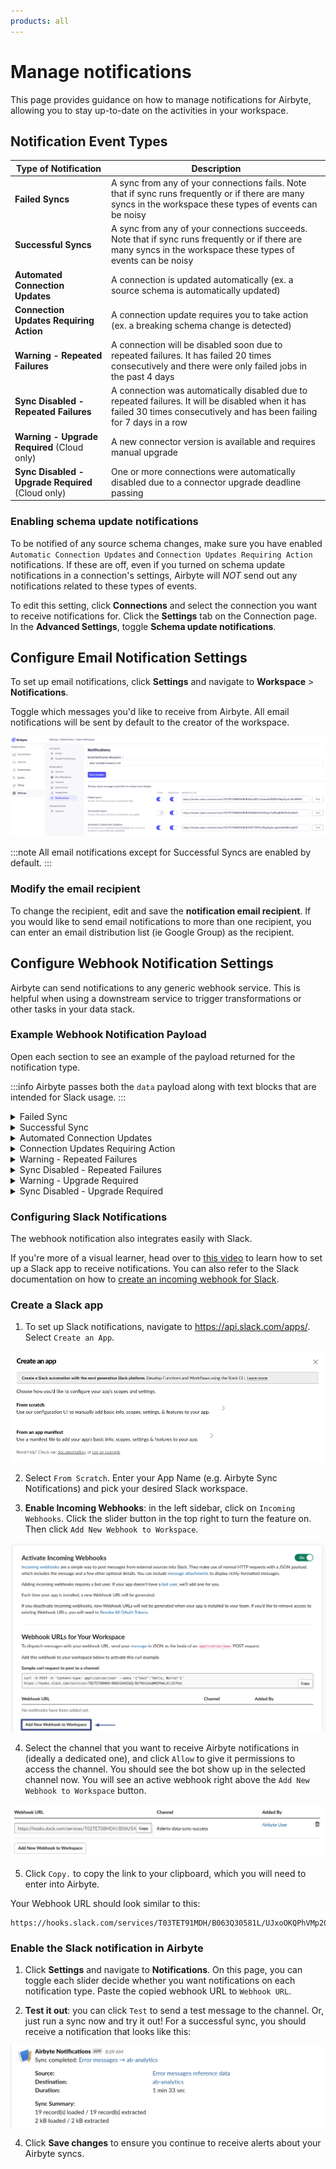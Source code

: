 ```yaml
---
products: all
---
```


# Manage notifications

This page provides guidance on how to manage notifications for Airbyte, allowing you to stay up-to-date on the activities in your workspace.

## Notification Event Types

| Type of Notification                              | Description                                                                                                                                                              |
| ------------------------------------------------- | ------------------------------------------------------------------------------------------------------------------------------------------------------------------------ |
| **Failed Syncs**                                  | A sync from any of your connections fails. Note that if sync runs frequently or if there are many syncs in the workspace these types of events can be noisy              |
| **Successful Syncs**                              | A sync from any of your connections succeeds. Note that if sync runs frequently or if there are many syncs in the workspace these types of events can be noisy           |
| **Automated Connection Updates**                  | A connection is updated automatically (ex. a source schema is automatically updated)                                                                                     |
| **Connection Updates Requiring Action**           | A connection update requires you to take action (ex. a breaking schema change is detected)                                                                               |
| **Warning - Repeated Failures**                   | A connection will be disabled soon due to repeated failures. It has failed 20 times consecutively and there were only failed jobs in the past 4 days                     |
| **Sync Disabled - Repeated Failures**             | A connection was automatically disabled due to repeated failures. It will be disabled when it has failed 30 times consecutively and has been failing for 7 days in a row |
| **Warning - Upgrade Required** (Cloud only)       | A new connector version is available and requires manual upgrade                                                                                                         |
| **Sync Disabled - Upgrade Required** (Cloud only) | One or more connections were automatically disabled due to a connector upgrade deadline passing                                                                          |

### Enabling schema update notifications

To be notified of any source schema changes, make sure you have enabled `Automatic Connection Updates` and `Connection Updates Requiring Action` notifications. If these are off, even if you turned on schema update notifications in a connection's settings, Airbyte will _NOT_ send out any notifications related to these types of events.

To edit this setting, click **Connections** and select the connection you want to receive notifications for. Click the **Settings** tab on the Connection page. In the **Advanced Settings**, toggle **Schema update notifications**.

## Configure Email Notification Settings

<AppliesTo cloud />

To set up email notifications, click **Settings** and navigate to **Workspace** > **Notifications**.

Toggle which messages you'd like to receive from Airbyte. All email notifications will be sent by default to the creator of the workspace.

![](./assets/notifications-email.png)

:::note
All email notifications except for Successful Syncs are enabled by default.
:::

### Modify the email recipient

To change the recipient, edit and save the **notification email recipient**. If you would like to send email notifications to more than one recipient, you can enter an email distribution list (ie Google Group) as the recipient.

## Configure Webhook Notification Settings

Airbyte can send notifications to any generic webhook service. This is helpful when using a downstream service to trigger transformations or other tasks in your data stack.

### Example Webhook Notification Payload

Open each section to see an example of the payload returned for the notification type.

:::info
Airbyte passes both the `data` payload along with text blocks that are intended for Slack usage.
:::

<details>
  <summary>Failed Sync</summary>

```
{
    "data": {
        "workspace": {
            "id":"b510e39b-e9e2-4833-9a3a-963e51d35fb4",
            "name":"Workspace1",
            "url":"https://link/to/ws"
        },
        "connection":{
            "id":"64d901a1-2520-4d91-93c8-9df438668ff0",
            "name":"Connection",
            "url":"https://link/to/connection"
        },
        "source":{
            "id":"c0655b08-1511-4e72-b7da-24c5d54de532",
            "name":"Source",
            "url":"https://link/to/source"
        },
        "destination":{
            "id":"5621c38f-8048-4abb-85ca-b34ff8d9a298",
            "name":"Destination",
            "url":"https://link/to/destination"
        },
        "jobId":9988,
        "startedAt":"2024-01-01T00:00:00Z",
        "finishedAt":"2024-01-01T01:00:00Z",
        "bytesEmitted":1000,
        "bytesCommitted":90,
        "recordsEmitted":89,
        "recordsCommitted":45,
        "errorMessage":"Something failed",
        "errorType": "config_error",
        "errorOrigin": "source",
        "bytesEmittedFormatted": "1000 B",
        "bytesCommittedFormatted":"90 B",
        "success":false,
        "durationInSeconds":3600,
        "durationFormatted":"1 hours 0 min"
    }
}
```

Note that `errorType` refers to the type of error that occurred, and may indicate the need for a followup action. For example `config_error` indicates a problem with the source or destination configuration (look to `errorOrigin`), while `transient_error` indicates a temporary issue that may resolve itself.

</details>
<details>
  <summary>Successful Sync</summary>

```
{
    "data": {
        "workspace": {
            "id":"b510e39b-e9e2-4833-9a3a-963e51d35fb4",
            "name":"Workspace1",
            "url":"https://link/to/ws"
        },
        "connection":{
            "id":"64d901a1-2520-4d91-93c8-9df438668ff0",
            "name":"Connection",
            "url":"https://link/to/connection"
        },
        "source":{
            "id":"c0655b08-1511-4e72-b7da-24c5d54de532",
            "name":"Source",
            "url":"https://link/to/source"
        },
        "destination":{
            "id":"5621c38f-8048-4abb-85ca-b34ff8d9a298",
            "name":"Destination",
            "url":"https://link/to/destination"
        },
        "jobId":9988,
        "startedAt":"2024-01-01T00:00:00Z",
        "finishedAt":"2024-01-01T01:00:00Z",
        "bytesEmitted":1000,
        "bytesCommitted":1000,
        "recordsEmitted":89,
        "recordsCommitted":89,
        "bytesEmittedFormatted": "1000 B",
        "bytesCommittedFormatted":"90 B",
        "success":true,
        "durationInSeconds":3600,
        "durationFormatted":"1 hours 0 min"
    }
}
```

</details>

<details>
  <summary>Automated Connection Updates</summary>

Webhook does not contain payload and only works for Slack notifications

</details>

<details>
  <summary>Connection Updates Requiring Action</summary>

Webhook does not contain payload and only works for Slack notifications

</details>

<details>
  <summary>Warning - Repeated Failures</summary>

Webhook does not contain payload and only works for Slack notifications

</details>

<details>
  <summary>Sync Disabled - Repeated Failures</summary>

Webhook does not contain payload and only works for Slack notifications

</details>
<details>
  <summary>Warning - Upgrade Required</summary>

Webhook does not contain payload and only works for Slack notifications

</details>
<details>
  <summary>Sync Disabled - Upgrade Required</summary>

Webhook does not contain payload and only works for Slack notifications

</details>

### Configuring Slack Notifications

The webhook notification also integrates easily with Slack.

If you're more of a visual learner, head over to [this video](https://www.youtube.com/watch?v=NjYm8F-KiFc&ab_channel=Airbyte) to learn how to set up a Slack app to receive notifications. You can also refer to the Slack documentation on how to [create an incoming webhook for Slack](https://api.slack.com/messaging/webhooks).

### Create a Slack app

1. To set up Slack notifications, navigate to https://api.slack.com/apps/. Select `Create an App`.

![](./assets/notification-slack-create-app.png)

2. Select `From Scratch`. Enter your App Name (e.g. Airbyte Sync Notifications) and pick your desired Slack workspace.

3. **Enable Incoming Webhooks**: in the left sidebar, click on `Incoming Webhooks`. Click the slider button in the top right to turn the feature on. Then click `Add New Webhook to Workspace`.

![](./assets/notification-slack-add-webhook.png)

4. Select the channel that you want to receive Airbyte notifications in (ideally a dedicated one), and click `Allow` to give it permissions to access the channel. You should see the bot show up in the selected channel now. You will see an active webhook right above the `Add New Webhook to Workspace` button.

![](./assets/notification-slack-webhook-url-success.png)

5. Click `Copy.` to copy the link to your clipboard, which you will need to enter into Airbyte.

Your Webhook URL should look similar to this:

```
https://hooks.slack.com/services/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PM1
```

### Enable the Slack notification in Airbyte

1. Click **Settings** and navigate to **Notifications**. On this page, you can toggle each slider decide whether you want notifications on each notification type. Paste the copied webhook URL to `Webhook URL`.

2. **Test it out**: you can click `Test` to send a test message to the channel. Or, just run a sync now and try it out! For a successful sync, you should receive a notification that looks like this:

![](./assets/notification-slack-success.png)

4. Click **Save changes** to ensure you continue to receive alerts about your Airbyte syncs.
